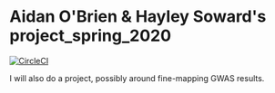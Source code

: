 # Aidan O'Brien & Hayley Soward's project_spring_2020

[![CircleCI](https://circleci.com/gh/biof309/project_spring_2020/tree/master.svg?style=shield)](https://circleci.com/gh/biof309/project_spring_2020/tree/master)

I will also do a project, possibly around fine-mapping GWAS results. 
